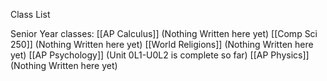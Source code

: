 Class List

Senior Year classes:
[[AP Calculus]] (Nothing Written here yet)
[[Comp Sci 250]] (Nothing Written here yet)
[[World Religions]] (Nothing Written here yet)
[[AP Psychology]] (Unit 0L1-U0L2 is complete so far)
[[AP Physics]] (Nothing Written here yet)
